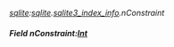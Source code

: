 _[sqlite](../../modules/sqlite/sqlite-module.md):[sqlite](../../modules/sqlite/sqlite-module.md).[sqlite3\_index\_info](../../modules/sqlite/sqlite-sqlite3_index_info.md).nConstraint_
##### Field nConstraint:[Int](../../modules/wonkey/wonkey-types-int.md)
